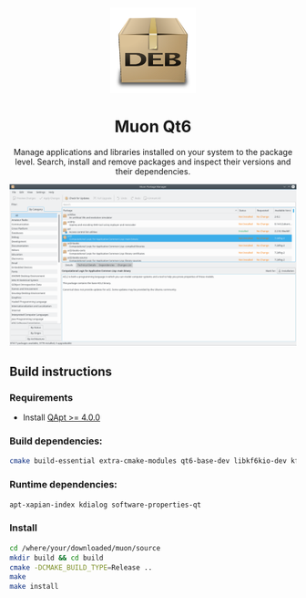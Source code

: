 <p align="center">
  <img src="https://github.com/evgeniy-harchenko/muon/blob/master/assets/logo.png" width=150 />
  <h1 align="center">Muon Qt6</h1>
  <p align="center">Manage applications and libraries installed on your system to the package level. Search, install and remove packages and inspect their versions and their dependencies.</center>
</p>

<p align="center">
  <img src="https://github.com/evgeniy-harchenko/muon/blob/master/assets/image.png"/>
</p>

## Build instructions

### Requirements

- Install [QApt >= 4.0.0](https://github.com/evgeniy-harchenko/qapt)

### Build dependencies:
```bash
cmake build-essential extra-cmake-modules qt6-base-dev libkf6kio-dev kf6-kdbusaddons-dev libkf6i18n-dev kf6-kiconthemes-dev kf6-kxmlgui-dev
```
### Runtime dependencies:
```bash
apt-xapian-index kdialog software-properties-qt
```
### Install
```bash
cd /where/your/downloaded/muon/source
mkdir build && cd build
cmake -DCMAKE_BUILD_TYPE=Release ..
make
make install
```
